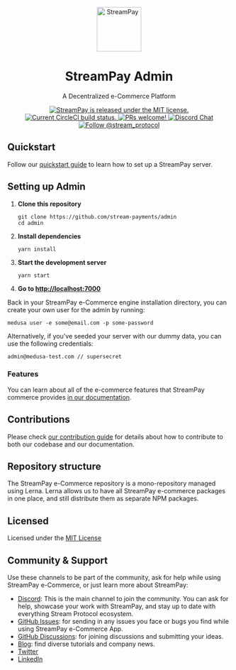 <p align="center">
  <a href="https://demo.streampay.shop">
    <img alt="StreamPay" src="https://i.imgur.com/3jUHsfu.png" width="100" />
  </a>
</p>
<h1 align="center">
  StreamPay Admin
</h1>
<p align="center">
A Decentralized e-Commerce Platform
</p>
<p align="center">
  <a href="https://github.com/stream-payments/ecommerce-platform/blob/master/LICENSE">
    <img src="https://img.shields.io/badge/license-MIT-blue.svg" alt="StreamPay is released under the MIT license." />
  </a>
  <a href="https://circleci.com/gh/medusajs/medusa">
    <img src="https://circleci.com/gh/medusajs/medusa.svg?style=shield" alt="Current CircleCI build status." />
  </a>
  <a href="https://github.com/stream-payments/ecommerce-platform/blob/master/CONTRIBUTING.md">
    <img src="https://img.shields.io/badge/PRs-welcome-brightgreen.svg?style=flat" alt="PRs welcome!" />
  </a>
  <a href="https://discord.gg/xAzpQGKfMW">
    <img src="https://img.shields.io/badge/chat-on%20discord-7289DA.svg" alt="Discord Chat" />
  </a>
  <a href="https://twitter.com/intent/follow?screen_name=stream_protocol">
    <img src="https://img.shields.io/twitter/follow/streampay.svg?label=Follow%20@streamprotocol" alt="Follow @stream_protocol" />
  </a>
</p>

## Quickstart

Follow our [quickstart guide](https://docs.medusajs.com/quickstart/quick-start) to learn how to set up a StreamPay server.


## Setting up Admin

1. **Clone this repository**
   ```
   git clone https://github.com/stream-payments/admin
   cd admin
   ```
2. **Install dependencies**
   ```
   yarn install
   ```
3. **Start the development server**
   ```
   yarn start
   ```
4. **Go to [http://localhost:7000](http://localhost:7000)**

Back in your StreamPay e-Commerce engine installation directory, you can create your own user for the admin by running:

```
medusa user -e some@email.com -p some-password
```
Alternatively, if you've seeded your server with our dummy data, you can use the following credentials:
```
admin@medusa-test.com // supersecret
```

### Features

You can learn about all of the e-commerce features that StreamPay commerce provides [in our documentation](https://docs.streampay.shop/introduction#features).

## Contributions

Please check [our contribution guide](https://github.com/stream-payments/ecommerce-platform/blob/master/CONTRIBUTING.md) for details about how to contribute to both our codebase and our documentation.

## Repository structure

The StreamPay e-Commerce repository is a mono-repository managed using Lerna. Lerna allows us to have all StreamPay e-commerce packages in one place, and still distribute them as separate NPM packages.

## Licensed

Licensed under the [MIT License](https://github.com/stream-payments/ecommerce-platform/blob/master/LICENSE)


## Community & Support

Use these channels to be part of the community, ask for help while using StreamPay e-Commerce, or just learn more about StreamPay:

- [Discord](https://discord.gg/vXgRRz4m): This is the main channel to join the community. You can ask for help, showcase your work with StreamPay, and stay up to date with everything Stream Protocol ecosystem.
- [GitHub Issues](https://github.com/stream-payments/ecommerce-platform/issues): for sending in any issues you face or bugs you find while using StreamPay e-Commerce App.
- [GitHub Discussions](https://github.com/stream-payments/ecommerce-platform/discussions): for joining discussions and submitting your ideas.
- [Blog](https://streamprotocol.org/blog/): find diverse tutorials and company news.
- [Twitter](https://twitter.com/stream_protocol)
- [LinkedIn](https://www.linkedin.com/company/stream_protocol)
